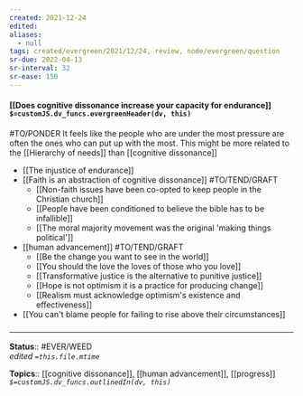```yaml
---
created: 2021-12-24 
edited: 
aliases:
  - null
tags: created/evergreen/2021/12/24, review, node/evergreen/question 
sr-due: 2022-04-13
sr-interval: 32
sr-ease: 150
---
```


#### [[Does cognitive dissonance increase your capacity for endurance]] `$=customJS.dv_funcs.evergreenHeader(dv, this)`

#TO/PONDER 
It feels like the people who are under the most pressure are often the ones who can put up with the most. This might be more related to the [[Hierarchy of needs]] than [[cognitive dissonance]]
- [[The injustice of endurance]]
- [[Faith is an abstraction of cognitive dissonance]] #TO/TEND/GRAFT 
	- [[Non-faith issues have been co-opted to keep people in the Christian church]]
	- [[People have been conditioned to believe the bible has to be infallible]]
	- [[The moral majority movement was the original 'making things political']]
- [[human advancement]] #TO/TEND/GRAFT 
	- [[Be the change you want to see in the world]]
	- [[You should the love the loves of those who you love]]
	- [[Transformative justice is the alternative to punitive justice]]
	- [[Hope is not optimism it is a practice for producing change]]
	- [[Realism must acknowledge optimism's existence and effectiveness]]
- [[You can't blame people for failing to rise above their circumstances]]

### <hr class="footnote"/>

**Status**:: #EVER/WEED   
*edited `=this.file.mtime`*

**Topics**:: [[cognitive dissonance]], [[human advancement]], [[progress]]
*`$=customJS.dv_funcs.outlinedIn(dv, this)`*
